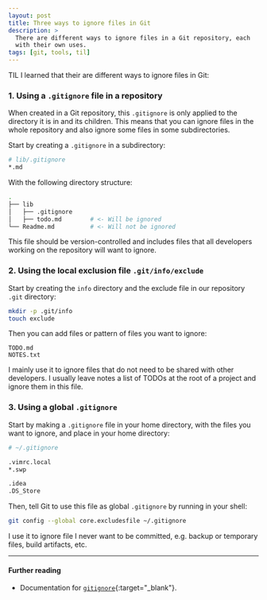 ```yaml
---
layout: post
title: Three ways to ignore files in Git
description: >
  There are different ways to ignore files in a Git repository, each
  with their own uses.
tags: [git, tools, til]
---
```


TIL I learned that their are different ways to ignore files in Git:

### 1. Using a `.gitignore` file in a repository
When created in a Git repository, this `.gitignore` is only applied to the
directory it is in and its children. This means that you can ignore files in the
whole repository and also ignore some files in some subdirectories.

Start by creating a `.gitignore` in a subdirectory:

```sh
# lib/.gitignore
*.md
```

With the following directory structure:

```sh
.
├── lib
│   ├── .gitignore
│   ├── todo.md        # <- Will be ignored
└── Readme.md          # <- Will not be ignored
```

This file should be version-controlled and includes files that all developers working on the repository will want to ignore.

### 2. Using the local exclusion file `.git/info/exclude`

Start by creating the `info` directory and the exclude file in our repository
`.git` directory:
```sh
mkdir -p .git/info
touch exclude
```

Then you can add files or pattern of files you want to ignore:
```
TODO.md
NOTES.txt
```

I mainly use it to ignore files that do not need to be shared with other developers.
I usually leave notes a list of TODOs at the root of a project and ignore them in this file.

### 3. Using a global `.gitignore`

Start by making a `.gitignore` file in your home directory,
with the files you want to ignore, and place in your home directory:

```sh
# ~/.gitignore

.vimrc.local
*.swp

.idea
.DS_Store
```

Then, tell Git to use this file as global `.gitignore` by running in your shell:

```sh
git config --global core.excludesfile ~/.gitignore
```

I use it to ignore file I never want to be committed, e.g. backup or temporary
files, build  artifacts, etc.

-----

#### Further reading
- Documentation for [`gitignore`](https://git-scm.com/docs/gitignore){:target="_blank"}.
